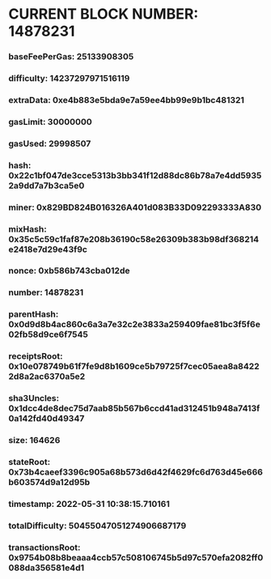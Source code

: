 # CURRENT BLOCK NUMBER: 14878231

### baseFeePerGas: 25133908305
### difficulty: 14237297971516119
### extraData: 0xe4b883e5bda9e7a59ee4bb99e9b1bc481321
### gasLimit: 30000000
### gasUsed: 29998507
### hash: 0x22c1bf047de3cce5313b3bb341f12d88dc86b78a7e4dd59352a9dd7a7b3ca5e0
### miner: 0x829BD824B016326A401d083B33D092293333A830
### mixHash: 0x35c5c59c1faf87e208b36190c58e26309b383b98df368214e2418e7d29e43f9c
### nonce: 0xb586b743cba012de
### number: 14878231
### parentHash: 0x0d9d8b4ac860c6a3a7e32c2e3833a259409fae81bc3f5f6e02fb58d9ce6f7545
### receiptsRoot: 0x10e078749b61f7fe9d8b1609ce5b79725f7cec05aea8a84222d8a2ac6370a5e2
### sha3Uncles: 0x1dcc4de8dec75d7aab85b567b6ccd41ad312451b948a7413f0a142fd40d49347
### size: 164626
### stateRoot: 0x73b4caeef3396c905a68b573d6d42f4629fc6d763d45e666b603574d9a12d95b
### timestamp: 2022-05-31 10:38:15.710161
### totalDifficulty: 50455047051274906687179
### transactionsRoot: 0x9754b08b8beaaa4ccb57c508106745b5d97c570efa2082ff0088da356581e4d1
